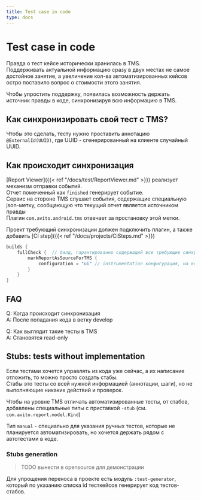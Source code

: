 ```yaml
---
title: Test case in code
type: docs
---
```


# Test case in code

Правда о тест кейсе исторически хранилась в TMS.\
Поддерживать актуальной информацию сразу в двух местах не самое достойное занятие, а увеличение кол-ва автоматизированных
кейсов остро поставило вопрос о стоимости этого занятия.

Чтобы упростить поддержку, появилась возможность держать источник правды в коде, синхронизируя всю информацию в TMS.

## Как синхронизировать свой тест с TMS?

Чтобы это сделать, тесту нужно проставить аннотацию `@ExternalId(UUID)`, где UUID - сгенерированный на клиенте случайный UUID.

## Как происходит синхронизация

[Report Viewer]({{< ref "/docs/test/ReportViewer.md" >}}) реализует механизм отправки событий.\
Отчет помеченный как `finished` генерирует событие.\
Сервис на стороне TMS слушает события, содержащие специальную json-метку, сообщающую что текущий отчет является источником правды\
Плагин `com.avito.android.tms` отвечает за простановку этой метки.

Проект требующий синхронизации должен подключить плагин, а также добавить [CI step]({{< ref "/docs/projects/CiSteps.md" >}})

```kotlin
builds {
    fullCheck {  // билд, гарантированно содержащий все требующие синхронизации тесты
        markReportAsSourceForTMS {
            configuration = "ui" // instrumentation конфигурация, на которую надо завязаться чтобы дождаться всех тестов
        }
    }
}
```

## FAQ

Q: Когда происходит синхронизация\
A: После попадания кода в ветку develop

Q: Как выглядит такие тесты в TMS\
A: Становятся read-only

## Stubs: tests without implementation

Если тестами хочется управлять из кода уже сейчас, а их написание отложить, то можно просто создать стабы. \
Стабы это тесты со всей нужной информацией (аннотации, шаги), но не выполняющие никаких действий и проверок.

Чтобы на уровне TMS отличать автоматизированные тесты, от стабов, добавлены специальные типы с приставкой `-stub`
(см. `com.avito.report.model.Kind`)

Тип `manual` - специально для указания ручных тестов, которые не планируется автоматизировать,
но хочется держать рядом с автотестами в коде.

### Stubs generation

> TODO вынести в opensource для демонстрации

Для упрощения переноса в проекте есть модуль `:test-generator`, который по указанию списка id тесткейсов генерирует код тестов-стабов.
